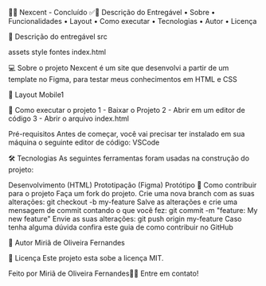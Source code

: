 🚀✅ Nexcent - Concluído ✅🚀
Descrição do Entregável • Sobre • Funcionalidades • Layout • Como executar • Tecnologias • Autor • Licença

📄 Descrição do entregável
src

assets
style
fontes
index.html

💻 Sobre o projeto
Nexcent é um site que desenvolvi a partir de um template no Figma, para testar meus conhecimentos em HTML e CSS

🎨 Layout
Mobile1

🚀 Como executar o projeto
1 - Baixar o Projeto
2 - Abrir em um editor de código
3 - Abrir o arquivo index.html

Pré-requisitos
Antes de começar, você vai precisar ter instalado em sua máquina o seguinte editor de código: VSCode

🛠 Tecnologias
As seguintes ferramentas foram usadas na construção do projeto:

Desenvolvimento (HTML)
Prototipação (Figma)
Protótipo
💪 Como contribuir para o projeto
Faça um fork do projeto.
Crie uma nova branch com as suas alterações: git checkout -b my-feature
Salve as alterações e crie uma mensagem de commit contando o que você fez: git commit -m "feature: My new feature"
Envie as suas alterações: git push origin my-feature
Caso tenha alguma dúvida confira este guia de como contribuir no GitHub

🦸 Autor
Miriã de Oliveira Fernandes

📝 Licença
Este projeto esta sobe a licença MIT.

Feito por Miriã de Oliveira Fernandes👋🏽 Entre em contato!
